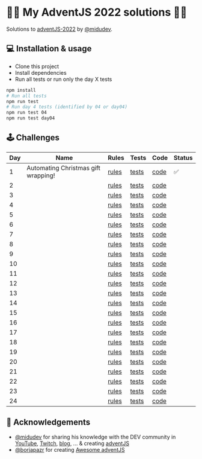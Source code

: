 # 🎅🎄 My AdventJS 2022 solutions 🎄🎅
Solutions to [adventJS-2022](https://adventjs.dev/) by [@midudev](https://twitter.com/midudev).

## 💻️ Installation & usage

- Clone this project
- Install dependencies
- Run all tests or run only the day X tests

```bash
npm install
# Run all tests
npm run test
# Run day 4 tests (identified by 04 or day04)
npm run test 04
npm run test day04
```

## 🕹️ Challenges

| Day | Name                                     | Rules                                           | Tests                              | Code                         |Status            |
| --- | ---------------------------------------- | ----------------------------------------------- | ---------------------------------- | ---------------------------- | ---------------- |
| 1   | Automating Christmas gift wrapping!      | [rules](https://adventjs.dev/challenges/2022/1) | [tests](./src/day01/index.test.ts) | [code](./src/day01/index.ts) |       ✅         |
| 2   |                                          | [rules](https://adventjs.dev/challenges/2022/2) | [tests](./src/day02/index.test.ts) | [code](./src/day02/index.ts) |                  |
| 3   |                                          | [rules](https://adventjs.dev/challenges/2022/3) | [tests](./src/day03/index.test.ts) | [code](./src/day03/index.ts) |                  |
| 4   |                                          | [rules](https://adventjs.dev/challenges/2022/4) | [tests](./src/day04/index.test.ts) | [code](./src/day04/index.ts) |                  |
| 5   |                                          | [rules](https://adventjs.dev/challenges/2022/5) | [tests](./src/day05/index.test.ts) | [code](./src/day05/index.ts) |                  |
| 6   |                                          | [rules](https://adventjs.dev/challenges/2022/6) | [tests](./src/day06/index.test.ts) | [code](./src/day06/index.ts) |                  |
| 7   |                                          | [rules](https://adventjs.dev/challenges/2022/7) | [tests](./src/day07/index.test.ts) | [code](./src/day07/index.ts) |                  |
| 8   |                                          | [rules](https://adventjs.dev/challenges/2022/8) | [tests](./src/day08/index.test.ts) | [code](./src/day08/index.ts) |                  |
| 9   |                                          | [rules](https://adventjs.dev/challenges/2022/9) | [tests](./src/day09/index.test.ts) | [code](./src/day09/index.ts) |                  |
| 10  |                                          | [rules](https://adventjs.dev/challenges/2022/10)| [tests](./src/day09/index.test.ts) | [code](./src/day09/index.ts) |                  |
| 11  |                                          | [rules](https://adventjs.dev/challenges/2022/11)| [tests](./src/day09/index.test.ts) | [code](./src/day09/index.ts) |                  |
| 12  |                                          | [rules](https://adventjs.dev/challenges/2022/12)| [tests](./src/day09/index.test.ts) | [code](./src/day09/index.ts) |                  |
| 13  |                                          | [rules](https://adventjs.dev/challenges/2022/13)| [tests](./src/day09/index.test.ts) | [code](./src/day09/index.ts) |                  |
| 14  |                                          | [rules](https://adventjs.dev/challenges/2022/14)| [tests](./src/day09/index.test.ts) | [code](./src/day09/index.ts) |                  |
| 15  |                                          | [rules](https://adventjs.dev/challenges/2022/15)| [tests](./src/day09/index.test.ts) | [code](./src/day09/index.ts) |                  |
| 16  |                                          | [rules](https://adventjs.dev/challenges/2022/16)| [tests](./src/day09/index.test.ts) | [code](./src/day09/index.ts) |                  |
| 17  |                                          | [rules](https://adventjs.dev/challenges/2022/17)| [tests](./src/day09/index.test.ts) | [code](./src/day09/index.ts) |                  |
| 18  |                                          | [rules](https://adventjs.dev/challenges/2022/18)| [tests](./src/day09/index.test.ts) | [code](./src/day09/index.ts) |                  |
| 19  |                                          | [rules](https://adventjs.dev/challenges/2022/19)| [tests](./src/day09/index.test.ts) | [code](./src/day09/index.ts) |                  |
| 20  |                                          | [rules](https://adventjs.dev/challenges/2022/20)| [tests](./src/day09/index.test.ts) | [code](./src/day09/index.ts) |                  |
| 21  |                                          | [rules](https://adventjs.dev/challenges/2022/21)| [tests](./src/day09/index.test.ts) | [code](./src/day09/index.ts) |                  |
| 22  |                                          | [rules](https://adventjs.dev/challenges/2022/22)| [tests](./src/day09/index.test.ts) | [code](./src/day09/index.ts) |                  |
| 23  |                                          | [rules](https://adventjs.dev/challenges/2022/23)| [tests](./src/day09/index.test.ts) | [code](./src/day09/index.ts) |                  |
| 24  |                                          | [rules](https://adventjs.dev/challenges/2022/24)| [tests](./src/day09/index.test.ts) | [code](./src/day09/index.ts) |                  |

## 💖 Acknowledgements

- [@midudev](https://twitter.com/midudev) for sharing his knowledge with the DEV community in [YouTube](https://midu.tube/), [Twitch](https://midu.live/), [blog](https://midu.dev/), ... & creating [adventJS](https://adventjs.dev/)
- [@borjapazr](https://twitter.com/borjapazr) for creating [Awesome adventJS](https://github.com/borjapazr/awesome-adventjs)